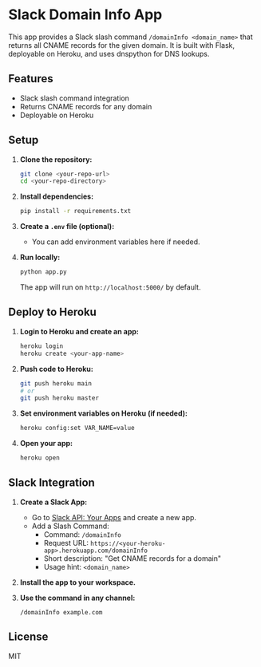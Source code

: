 # Slack Domain Info App

This app provides a Slack slash command `/domainInfo <domain_name>` that returns all CNAME records for the given domain. It is built with Flask, deployable on Heroku, and uses dnspython for DNS lookups.

## Features
- Slack slash command integration
- Returns CNAME records for any domain
- Deployable on Heroku

## Setup

1. **Clone the repository:**
   ```bash
   git clone <your-repo-url>
   cd <your-repo-directory>
   ```

2. **Install dependencies:**
   ```bash
   pip install -r requirements.txt
   ```

3. **Create a `.env` file (optional):**
   - You can add environment variables here if needed.

4. **Run locally:**
   ```bash
   python app.py
   ```
   The app will run on `http://localhost:5000/` by default.

## Deploy to Heroku

1. **Login to Heroku and create an app:**
   ```bash
   heroku login
   heroku create <your-app-name>
   ```

2. **Push code to Heroku:**
   ```bash
   git push heroku main
   # or
   git push heroku master
   ```

3. **Set environment variables on Heroku (if needed):**
   ```bash
   heroku config:set VAR_NAME=value
   ```

4. **Open your app:**
   ```bash
   heroku open
   ```

## Slack Integration

1. **Create a Slack App:**
   - Go to [Slack API: Your Apps](https://api.slack.com/apps) and create a new app.
   - Add a Slash Command:
     - Command: `/domainInfo`
     - Request URL: `https://<your-heroku-app>.herokuapp.com/domainInfo`
     - Short description: "Get CNAME records for a domain"
     - Usage hint: `<domain_name>`

2. **Install the app to your workspace.**

3. **Use the command in any channel:**
   ```
   /domainInfo example.com
   ```

## License
MIT
